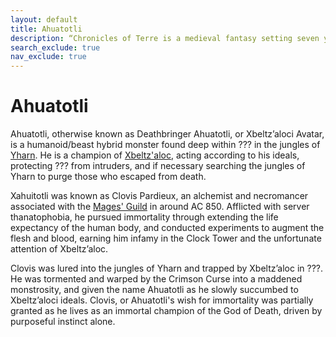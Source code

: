 ```yaml
---
layout: default
title: Ahuatotli
description: “Chronicles of Terre is a medieval fantasy setting seven years in the writing, currently for dungeons & dragons 5th edition.”
search_exclude: true
nav_exclude: true
---
```


# Ahuatotli

Ahuatotli, otherwise known as Deathbringer Ahuatotli, or Xbeltz’aloci Avatar, is a humanoid/beast hybrid monster found deep within ??? in the jungles of [Yharn](../../region/Yharn). He is a champion of [Xbeltz'aloc](../../religion/patronus/Xbeltz'aloc), acting according to his ideals, protecting ??? from intruders, and if necessary searching the jungles of Yharn to purge those who escaped from death.

Xahuitotli was known as Clovis Pardieux, an alchemist and necromancer associated with the [Mages' Guild](../../region/Labyrinthine) in around AC 850. Afflicted with server thanatophobia, he pursued immortality through extending the life expectancy of the human body, and conducted experiments to augment the flesh and blood, earning him infamy in the Clock Tower and the unfortunate attention of Xbeltz’aloc. 

Clovis was lured into the jungles of Yharn and trapped by Xbeltz’aloc in ???. He was tormented and warped by the Crimson Curse into a maddened monstrosity, and given the name Ahuatotli as he slowly succumbed to Xbeltz’aloci ideals. Clovis, or Ahuatotli's wish for immortality was partially granted as he lives as an immortal champion of the God of Death, driven by purposeful instinct alone.

